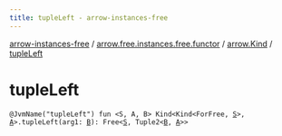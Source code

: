 ```yaml
---
title: tupleLeft - arrow-instances-free
---
```


[arrow-instances-free](../../index.html) / [arrow.free.instances.free.functor](../index.html) / [arrow.Kind](index.html) / [tupleLeft](./tuple-left.html)

# tupleLeft

`@JvmName("tupleLeft") fun <S, A, B> Kind<Kind<ForFree, `[`S`](tuple-left.html#S)`>, `[`A`](tuple-left.html#A)`>.tupleLeft(arg1: `[`B`](tuple-left.html#B)`): Free<`[`S`](tuple-left.html#S)`, Tuple2<`[`B`](tuple-left.html#B)`, `[`A`](tuple-left.html#A)`>>`